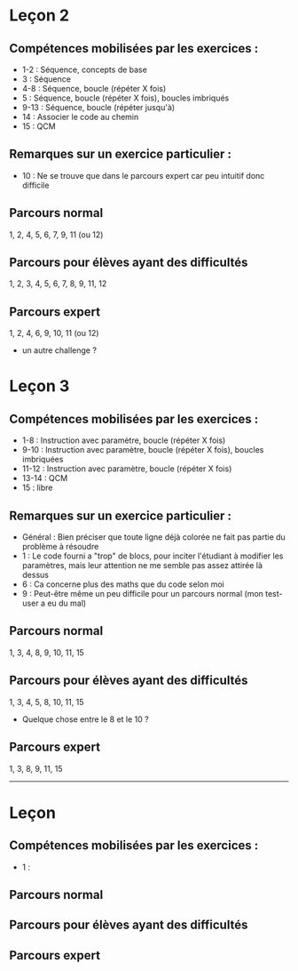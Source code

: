 # Leçon 2
## Compétences mobilisées par les exercices :
- 1-2 : Séquence, concepts de base
- 3 : Séquence
- 4-8 : Séquence, boucle (répéter X fois)
- 5 : Séquence, boucle (répéter X fois), boucles imbriqués
- 9-13 : Séquence, boucle (répéter jusqu'à)
- 14 : Associer le code au chemin
- 15 : QCM

## Remarques sur un exercice particulier :
- 10 : Ne se trouve que dans le parcours expert car peu intuitif donc difficile

## Parcours normal
1, 2, 4, 5, 6, 7, 9, 11 (ou 12)

## Parcours pour élèves ayant des difficultés
1, 2, 3, 4, 5, 6, 7, 8, 9, 11, 12

## Parcours expert 
1, 2, 4, 6, 9, 10, 11 (ou 12)
+ un autre challenge ?

# Leçon 3
## Compétences mobilisées par les exercices :
- 1-8 : Instruction avec paramètre, boucle (répéter X fois)
- 9-10 : Instruction avec paramètre, boucle (répéter X fois), boucles imbriquées
- 11-12 : Instruction avec paramètre, boucle (répéter X fois)
- 13-14 : QCM
- 15 : libre

## Remarques sur un exercice particulier :
- Général : Bien préciser que toute ligne déjà colorée ne fait pas partie du problème à résoudre
- 1 : Le code fourni a "trop" de blocs, pour inciter l'étudiant à modifier les paramètres, mais leur attention ne me semble pas assez attirée là dessus
- 6 : Ca concerne plus des maths que du code selon moi
- 9 : Peut-être même un peu difficile pour un parcours normal (mon test-user a eu du mal)

## Parcours normal
1, 3, 4, 8, 9, 10, 11, 15

## Parcours pour élèves ayant des difficultés
1, 3, 4, 5, 8, 10, 11, 15
+ Quelque chose entre le 8 et le 10 ?

## Parcours expert 
1, 3, 8, 9, 11, 15




_______
# Leçon 
## Compétences mobilisées par les exercices :
- 1 :

## Parcours normal

## Parcours pour élèves ayant des difficultés

## Parcours expert 